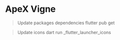 # ApeX Vigne

> Update packages dependencies
flutter pub get

> Update icons
dart run _flutter_launcher_icons